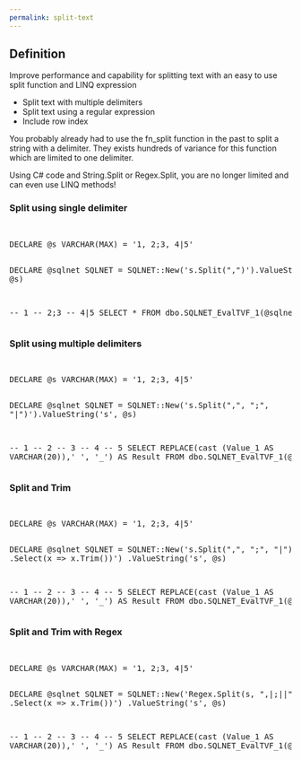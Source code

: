 ```yaml
---
permalink: split-text
---
```


## Definition

Improve performance and capability for splitting text with an easy to use split function and LINQ expression

- Split text with multiple delimiters
- Split text using a regular expression
- Include row index

You probably already had to use the fn_split function in the past to split a string with a delimiter. They exists hundreds of variance for this function which are limited to one delimiter.

Using C# code and String.Split or Regex.Split, you are no longer limited and can even use LINQ methods!

### Split using single delimiter

<div class="sqlfiddle">
                <pre class="schema">
                </pre>
                <pre class="sql">
DECLARE @s VARCHAR(MAX) = '1, 2;3, 4|5'

DECLARE @sqlnet SQLNET = SQLNET::New('s.Split(",")').ValueString('s', @s)

-- 1
-- 2;3
-- 4|5
SELECT  *
FROM    dbo.SQLNET_EvalTVF_1(@sqlnet) 
                </pre>
</div>

### Split using multiple delimiters

<div class="sqlfiddle">
                <pre class="schema">
                </pre>
                <pre class="sql">
DECLARE @s VARCHAR(MAX) = '1, 2;3, 4|5'

DECLARE @sqlnet SQLNET = SQLNET::New('s.Split(",", ";", "|")').ValueString('s', @s)

-- 1
--  2
-- 3
--  4
-- 5 
SELECT REPLACE(cast (Value_1 AS VARCHAR(20)),' ', '_') AS Result
FROM    dbo.SQLNET_EvalTVF_1(@sqlnet) 
                </pre>
</div>

### Split and Trim

<div class="sqlfiddle">
                <pre class="schema">
                </pre>
                <pre class="sql">
DECLARE @s VARCHAR(MAX) = '1, 2;3, 4|5'

DECLARE @sqlnet SQLNET = SQLNET::New('s.Split(",", ";", "|")
                                       .Select(x => x.Trim())')
                                .ValueString('s', @s)

-- 1
-- 2
-- 3
-- 4
-- 5
SELECT  REPLACE(cast (Value_1 AS VARCHAR(20)),' ', '_') AS Result
FROM    dbo.SQLNET_EvalTVF_1(@sqlnet)
                </pre>
</div>

### Split and Trim with Regex

<div class="sqlfiddle">
                <pre class="schema">
                </pre>
                <pre class="sql">
DECLARE @s VARCHAR(MAX) = '1, 2;3, 4|5'

DECLARE @sqlnet SQLNET = SQLNET::New('Regex.Split(s, ",|;|\|")
                                           .Select(x => x.Trim())')
                                .ValueString('s', @s)

-- 1
-- 2
-- 3
-- 4
-- 5
SELECT  REPLACE(cast (Value_1 AS VARCHAR(20)),' ', '_') AS Result
FROM    dbo.SQLNET_EvalTVF_1(@sqlnet)
                </pre>
</div>
